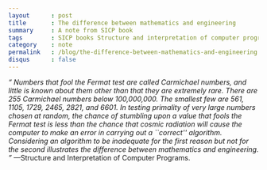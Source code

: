 ```yaml
---
layout      : post
title       : The difference between mathematics and engineering
summary     : A note from SICP book
tags        : SICP books Structure and interpretation of computer programs The difference between mathematics and engineering
category    : note
permalink   : /blog/the-difference-between-mathematics-and-engineering
disqus      : false
---
```


<em>
   &ldquo;
   Numbers that fool the Fermat test are called Carmichael numbers, and little is known about them other than that they are extremely rare. There are 255 Carmichael numbers below 100,000,000. The smallest few are 561, 1105, 1729, 2465, 2821, and 6601. In testing primality of very large numbers chosen at random, the chance of stumbling upon a value that fools the Fermat test is less than the chance that cosmic radiation will cause the computer to make an error in carrying out a ``correct'' algorithm. Considering an algorithm to be inadequate for the first reason but not for the second illustrates the difference between mathematics and engineering.
   &rdquo;
</em> &mdash;Structure and Interpretation of Computer Programs.